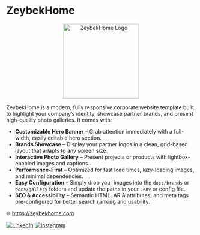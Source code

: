 # ZeybekHome

<p align="center" style="padding:10px,10px,10px;">
  <picture>
    <!-- Dark mode: use the white logo -->
    <source
      media="(prefers-color-scheme: dark)"
      srcset="https://zeybekhome.com/assets/images/zeybek-white-logo.png" />
    <!-- Light mode: use the default logo -->
    <source
      media="(prefers-color-scheme: light)"
      srcset="https://zeybekhome.com/assets/images/zeybek-logo.png" />
    <!-- Fallback -->
    <img
      src="https://zeybekhome.com/assets/images/zeybek-logo.png"
      alt="ZeybekHome Logo"
      width="200" />
  </picture>
</p>



ZeybekHome is a modern, fully responsive corporate website template built to highlight your company’s identity, showcase partner brands, and present high-quality photo galleries. It comes with:

- **Customizable Hero Banner** – Grab attention immediately with a full-width, easily editable hero section.  
- **Brands Showcase** – Display your partner logos in a clean, grid-based layout that adapts to any screen size.  
- **Interactive Photo Gallery** – Present projects or products with lightbox-enabled images and captions.  
- **Performance-First** – Optimized for fast load times, lazy-loading images, and minimal dependencies.  
- **Easy Configuration** – Simply drop your images into the `docs/brands` or `docs/gallery` folders and update the paths in your `.env` or config file.  
- **SEO & Accessibility** – Semantic HTML, ARIA attributes, and meta tags pre-configured for better search ranking and usability.

🌐 https://zeybekhome.com

[![LinkedIn](https://img.shields.io/badge/LinkedIn-Connect-blue?logo=linkedin)](https://www.linkedin.com/feed/?trk=guest_homepage-basic_nav-header-signin) [![Instagram](https://img.shields.io/badge/Instagram-Follow-magenta?logo=instagram)](https://www.instagram.com)

